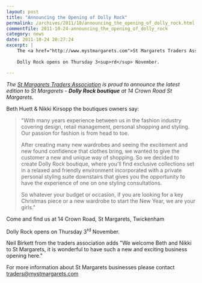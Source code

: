 ```yaml
---
layout: post
title: "Announcing the Opening of Dolly Rock"
permalink: /archives/2011/10/announcing_the_opening_of_dolly_rock.html
commentfile: 2011-10-24-announcing_the_opening_of_dolly_rock
category: news
date: 2011-10-24 20:27:24
excerpt: |
    The <a href="http://www.mystmargarets.com">St Margarets Traders Association</a> is proud to announce the latest edition to St Margarets - *Dolly Rock boutique* at 14 Crown Road St Margarets.
    
    Dolly Rock opens on Thursday 3<sup>rd</sup> November.

---
```


*The [St Margarets Traders Association](http://www.mystmargarets.com) is proud to announce the latest edition to St Margarets - **Dolly Rock boutique** at 14 Crown Road St Margarets.*

Beth Huett & Nikki Kirsopp the boutiques owners say:

> "With many years experience between us in the fashion industry covering design, retail management, personal shopping and styling. Our passion for fashion is from head to toe.
> 
>  After creating many new wardrobes and seeing the excitement and new found confidence that clothes bring, we wanted to give the customer a new and unique way of shopping. So we decided to create Dolly Rock boutique, where you'll find exclusive collections set in a relaxed and friendly environment incorporated with a private personal styling suite downstairs that gives you the opportunity to have the experience of one on one styling consultations.
> 
>  So whatever your budget or occasion, if you are looking for a key Christmas piece or a new wardrobe to start the New Year, we are your girls."
> 
 Come and find us at 14 Crown Road, St Margarets, Twickenham

Dolly Rock opens on Thursday 3<sup>rd</sup> November.

Neil Birkett from the traders association adds "We welcome Beth and Nikki to St Margarets, it is wonderful to have such a new and exciting business opening here."

For more information about St Margarets businesses please contact <traders@mystmargarets.com>
